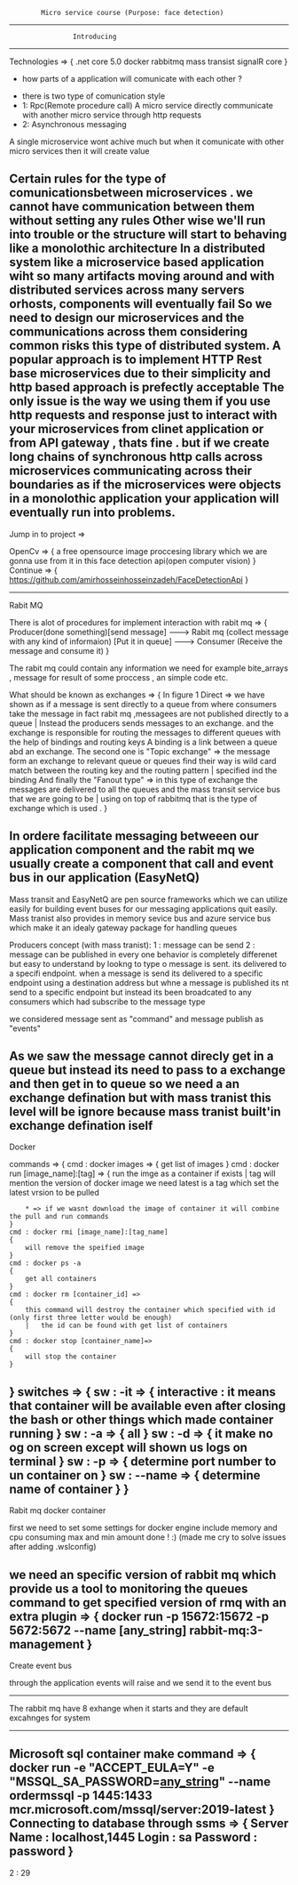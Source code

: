 			Micro service course (Purpose: face detection)
-------------------------------------------------------
					Introducing
-------------------------------------------------------
Technologies => {
.net core 5.0
docker
rabbitmq
mass transist
signalR core 
}
- how parts of a application will comunicate with each other ?
+ there is two type of comunication style
+ 1: Rpc(Remote procedure call)  A micro service directly communicate with another micro service through http requests
+ 2: Asynchronous messaging  

A single microservice wont achive much but when it comunicate with other micro services then it will create value 

Certain rules for the type of comunicationsbetween microservices . we cannot have communication between them without setting any rules
Other wise we'll run into trouble or the structure will start to behaving like a monolothic architecture
In a distributed system like a microservice based application wiht so many artifacts moving around and with distributed services across many servers orhosts, components will eventually fail 
So we need to design our microservices and the communications across them considering common risks this type of distributed system.
A popular approach is to implement HTTP Rest base microservices due to their simplicity and http based approach is prefectly acceptable The only issue is the way we using them
if you use http requests and response just to interact with your microservices from clinet application or from API gateway , thats fine .
but if we create long chains of synchronous http calls across microservices communicating across their boundaries as if the microservices were objects in a monolothic application your application
will eventually run into problems.
--------------------------------------------------------------
Jump in to project =>

OpenCv =>
{
	a free opensource image proccesing library which we are gonna use from it in this face detection api(open computer vision)
}
Continue =>
{
	https://github.com/amirhosseinhosseinzadeh/FaceDetectionApi
}

----------------------------------------------------------------
Rabit MQ

There is alot of procedures for implement interaction with rabit mq =>
{
	Producer(done something)[send message] ---> Rabit mq (collect message with any kind of informaion) [Put it in queue] ---> Consumer (Receive the message and consume it)
}

The  rabit mq could contain any information  we need for example
bite_arrays , message for result of some proccess , an simple code etc. 

What should be known as exchanges =>
{
	In figure 1 Direct => we have shown as if a message is sent directly to a queue from where consumers take the message in fact rabit mq ,messagees are not published directly to a queue 
	|	Instead the producers sends messages to an exchange. and the exchange is responsible for routing the messages to different queues with the help of bindings and routing keys
		A binding is a link between a queue abd an exchange.
	The second one is "Topic exchange" => the message form an exchange to relevant queue or queues find their way is wild card match between the routing key and the routing pattern 
	|	specified ind the binding 
	And finally the "Fanout type" => in this type of exchange the messages are delivered to all the queues and the mass transit service bus that we are going to be 
	|	using on top of rabbitmq that is the type of exchange which is used .
}

In ordere facilitate messaging betweeen our application component and the rabit mq we usually create a component that call and event bus in our application (EasyNetQ)
------------------------------------------------------------

Mass transit and EasyNetQ are pen source frameworks which we can utilize easily for building event buses for our messaging applications quit easily. 
Mass tranist also provides in memory sevice bus and azure service bus which make it an idealy gateway package for handling queues

Producers concept (with mass tranist): 
	1 : message can be send 
	2 : message can be published
in every one behavior is completely differenet but easy to understand by lookng to type o message is sent. its delivered to a specifi endpoint. 
when a message is send its delivered to a specific endpoint using a destination address
but whne a message is published its nt send to a specific endpoint but instead its been broadcated to any consumers which had subscribe to the message type

we considered message sent as "command" and message publish as "events"

As we saw the message cannot direcly get in a queue but instead its need to pass to a exchange and then get in to queue so we need a an exchange defination 
but with mass tranist this level will be ignore because mass tranist built'in exchange defination iself 
------------------------------------------------------------------------------------------------------------
Docker 

commands =>
{
	cmd : docker images =>
	{
		get list of images
	}
	cmd : docker run [image_name]:[tag] =>
	{
		run the imge as a container if exists 
		|	tag will mention the version of docker image we need 
				latest is a tag which set the latest vrsion to be pulled
			
		* => if we wasnt download the image of container it will combine the pull and run commands
	}
	cmd : docker rmi [image_name]:[tag_name]
	{
		will remove the speified image 
	}
	cmd : docker ps -a
	{
		get all containers
	}
	cmd : docker rm [container_id] =>
	{
		this command will destroy the container which specified with id (only first three letter would be enough)
		|	the id can be found with get list of containers
	}
	cmd : docker stop [container_name]=>
	{
		will stop the container
	}
}
switches =>
{
	sw : -it =>
	{
		interactive : it means that container will be available even after closing the bash or other things which made container running
	}
	sw : -a =>
	{
		all
	}
	sw : -d =>
	{
		it make no og on screen except will shown us logs on terminal
	}
	sw : -p =>
	{
		determine port number to un container on
	}
	sw : --name =>
	{
		determine name of container
	}
}
------------------------------------------------------------------------------------------------------------------------------------------
Rabit mq docker container 

first we need to set some settings for docker engine include memory and cpu consuming max and min amount
done ! :) (made me cry to solve issues after adding .wslconfig)

we need an specific version of rabbit mq which provide us a tool to monitoring the queues 
command to get specified version of rmq with an extra plugin =>
{
	docker run -p 15672:15672 -p 5672:5672 --name [any_string] rabbit-mq:3-management
}
-------------------------------------------------------------------------------------------------------------------------------------------
Create event bus 

through the application events will raise and we send it to the event bus 

-------------------------------------------------------------------------------------------------------------------------------------------
The rabbit mq have 8 exhange when it starts and they are default excahnges for system 

-------------------------------------------------------------------------------------------------------------------------------------------

Microsoft sql container make command =>
{
	docker run -e "ACCEPT_EULA=Y" -e "MSSQL_SA_PASSWORD=[any_string](passw0rd(!))" --name ordermssql -p 1445:1433 mcr.microsoft.com/mssql/server:2019-latest
}
Connecting to database through ssms =>
{
	Server Name : localhost,1445
	Login : sa
	Password : password
}
--------------------------------------------------------------------------------------------------------------------------------------------
2 : 29